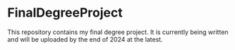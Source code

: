 # FinalDegreeProject
This repository contains my final degree project. It is currently being written and will be uploaded by the end of 2024 at the latest.
